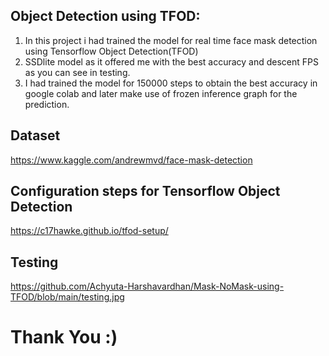 ## Object Detection using TFOD:

1. In this project i had trained the model for real time face mask detection using Tensorflow Object Detection(TFOD)
2. SSDlite model as it offered me with the best accuracy and descent FPS as you can see in testing.
3. I had trained the model for 150000 steps to obtain the best accuracy in google colab and later make use of frozen inference graph for the prediction.

## Dataset
https://www.kaggle.com/andrewmvd/face-mask-detection

## Configuration steps for Tensorflow Object Detection 
https://c17hawke.github.io/tfod-setup/

## Testing
https://github.com/Achyuta-Harshavardhan/Mask-NoMask-using-TFOD/blob/main/testing.jpg










# Thank You :)
